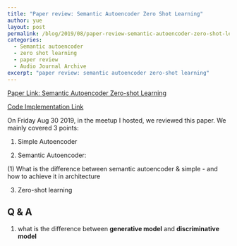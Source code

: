 ```yaml
---
title: "Paper review: Semantic Autoencoder Zero Shot Learning"
author: yue
layout: post
permalink: /blog/2019/08/paper-review-semantic-autoencoder-zero-shot-learning/
categories:
  - Semantic autoencoder
  - zero shot learning
  - paper review
  - Audio Journal Archive
excerpt: "paper review: semantic autoencoder zero-shot learning"
---
```


[Paper Link: Semantic Autoencoder Zero-shot Learning](http://openaccess.thecvf.com/content_cvpr_2017/html/Kodirov_Semantic_Autoencoder_for_CVPR_2017_paper.html)

[Code Implementation Link](https://github.com/Elyorcv/SAE)

On Friday Aug 30 2019, in the meetup I hosted, we reviewed this paper. We mainly covered 3 points:

1. Simple Autoencoder

2. Semantic Autoencoder: 

  (1) What is the difference between semantic autoencoder & simple - and how to achieve it in architecture
 
3. Zero-shot learning

## Q & A

1. what is the difference between **generative model** and **discriminative model**

